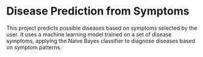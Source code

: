 # Disease Prediction from Symptoms
This project predicts possible diseases based on symptoms selected by the user. It uses a machine learning model trained on a set of disease symptoms, applying the Naive Bayes classifier to diagnose diseases based on symptom patterns.
